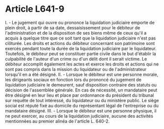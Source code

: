 # Article L641-9

I. - Le jugement qui ouvre ou prononce la liquidation judiciaire emporte de plein droit, à partir de sa date, dessaisissement pour le débiteur de l'administration et de la disposition de ses biens même de ceux qu'il a acquis à quelque titre que ce soit tant que la liquidation judiciaire n'est pas clôturée. Les droits et actions du débiteur concernant son patrimoine sont exercés pendant toute la durée de la liquidation judiciaire par le liquidateur.   Toutefois, le débiteur peut se constituer partie civile dans le but d'établir la culpabilité de l'auteur d'un crime ou d'un délit dont il serait victime.   Le débiteur accomplit également les actes et exerce les droits et actions qui ne sont pas compris dans la mission du liquidateur ou de l'administrateur lorsqu'il en a été désigné.   II. - Lorsque le débiteur est une personne morale, les dirigeants sociaux en fonction lors du prononcé du jugement de liquidation judiciaire le demeurent, sauf disposition contraire des statuts ou décision de l'assemblée générale. En cas de nécessité, un mandataire peut être désigné en leur lieu et place par ordonnance du président du tribunal sur requête de tout intéressé, du liquidateur ou du ministère public.   Le siège social est réputé fixé au domicile du représentant légal de l'entreprise ou du mandataire désigné.   III. - Lorsque le débiteur est une personne physique, il ne peut exercer, au cours de la liquidation judiciaire, aucune des activités mentionnées au premier alinéa de l'article L. 640-2.